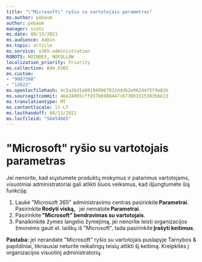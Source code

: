 ```yaml
---
title: "\"Microsoft\" ryšio su vartotojais parametras"
ms.author: pebaum
author: pebaum
manager: scotv
ms.date: 08/13/2021
ms.audience: Admin
ms.topic: article
ms.service: o365-administration
ROBOTS: NOINDEX, NOFOLLOW
localization_priority: Priority
ms.collection: Adm_O365
ms.custom:
- "9007598"
- "12622"
ms.openlocfilehash: 4c5a36d1e081940967032ddd62e062d4f5f9e02b
ms.sourcegitcommit: 46e24d65cffd37b6988447c6738b3315303bbe13
ms.translationtype: MT
ms.contentlocale: lt-LT
ms.lasthandoff: 08/13/2021
ms.locfileid: "58454665"
---
```

# <a name="microsoft-communication-to-users-setting"></a>"Microsoft" ryšio su vartotojais parametras

Jei nenorite, kad siųstumėte produktų mokymus ir patarimus vartotojams, visuotiniai administratoriai gali atlikti šiuos veiksmus, kad išjungtumėte šią funkciją:  

1. Lauke "Microsoft 365" administravimo centras pasirinkite **Parametrai**. Pasirinkite **Rodyti viską,**   jei nematote **Parametrai**.
1. Pasirinkite **"Microsoft" bendravimas su vartotojais**.
1. Panaikinkite žymės langelio žymėjimą, jei nenorite leisti organizacijos žmonėms gauti el. laiškų iš "Microsoft", tada pasirinkite **Įrašyti keitimus**.

**Pastaba:** jei nerandate "Microsoft" ryšio su vartotojais puslapyje Tarnybos & papildiniai, tikriausiai neturite reikalingų teisių atlikti šį keitimą. Kreipkitės į organizacijos visuotinį administratorių.